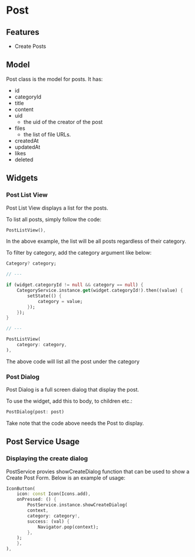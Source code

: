 # Post

## Features

- Create Posts

## Model

Post class is the model for posts.
It has:

- id
- categoryId
- title
- content
- uid
  - the uid of the creator of the post
- files
  - the list of file URLs.
- createdAt
- updatedAt
- likes
- deleted

## Widgets

### Post List View

Post List View displays a list for the posts.

To list all posts, simply follow the code:

```dart
PostListView(),
```

In the above example, the list will be all posts regardless of their category.

To filter by category, add the category argument like below:

```dart
Category? category;

// ---

if (widget.categoryId != null && category == null) {
    CategoryService.instance.get(widget.categoryId!).then((value) {
        setState(() {
            category = value;
        });
    });
}

// ---

PostListView(
    category: category,
),
```

The above code will list all the post under the category

### Post Dialog

Post Dialog is a full screen dialog that display the post.

To use the widget, add this to body, to children etc.:

```dart
PostDialog(post: post)
```

Take note that the code above needs the Post to display.

## Post Service Usage

### Displaying the create dialog

PostService provies showCreateDialog function that can be used to show a Create Post Form. Below is an example of usage:

```dart
IconButton(
    icon: const Icon(Icons.add),
    onPressed: () {
        PostService.instance.showCreateDialog(
        context,
        category: category!,
        success: (val) {
            Navigator.pop(context);
        },
    );
    },
),
```
